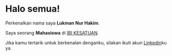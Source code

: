 # Halo semua! 

Perkenalkan nama saya **Lukman Nur Hakim**.

Saya seorang **Mahasiswa** di [IBI KESATUAN](https://www.ibik.ac.id/).

Jika kamu tertarik untuk berkenalan denganku, silakan ikuti akun [Linkedin](https://www.linkedin.com/in/lukman-nur-hakim-0b6b4a247)ku ya.
